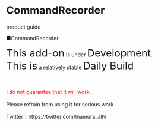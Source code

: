 # CommandRecorder
product guide

■CommandRecorder</br>
<p><span style="font-size:1.96em;">This add-on</span> is under <span style="font-size:1.96em;">Development</span>.<br>
<span style="font-size:1.96em;">This is</span> a relatively stable <span style="font-size:1.96em;">Daily Build</span></p>
<p>&nbsp;</p>
<p><span style="color:#ff0000;">I do not guarantee that it will work.</span><br>
<br>
Please refrain from using it for serious work</p>
Twitter：https://twitter.com/Inamura_JIN</br>


